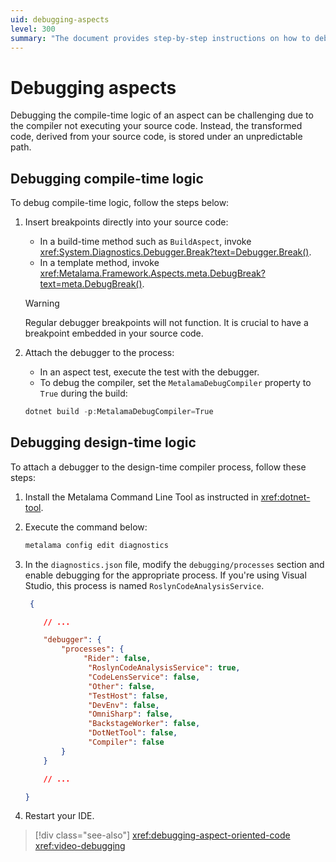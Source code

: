 ```yaml
---
uid: debugging-aspects
level: 300
summary: "The document provides step-by-step instructions on how to debug compile-time and design-time logic in aspect-oriented programming, emphasizing the importance of inserting breakpoints directly into the source code."
---
```


# Debugging aspects

Debugging the compile-time logic of an aspect can be challenging due to the compiler not executing your source code. Instead, the transformed code, derived from your source code, is stored under an unpredictable path.

## Debugging compile-time logic

To debug compile-time logic, follow the steps below:

1. Insert breakpoints directly into your source code:

    - In a build-time method such as `BuildAspect`, invoke <xref:System.Diagnostics.Debugger.Break?text=Debugger.Break()>.
    - In a template method, invoke <xref:Metalama.Framework.Aspects.meta.DebugBreak?text=meta.DebugBreak()>.

    > [!WARNING]
    > Regular debugger breakpoints will not function. It is crucial to have a breakpoint embedded in your source code.

2. Attach the debugger to the process:

    - In an aspect test, execute the test with the debugger.
    - To debug the compiler, set the `MetalamaDebugCompiler` property to `True` during the build:

    ```powershell
    dotnet build -p:MetalamaDebugCompiler=True
    ```

## Debugging design-time logic

To attach a debugger to the design-time compiler process, follow these steps:

1. Install the Metalama Command Line Tool as instructed in <xref:dotnet-tool>.
2. Execute the command below:

   ```powershell
   metalama config edit diagnostics
   ```

3. In the `diagnostics.json` file, modify the `debugging/processes` section and enable debugging for the appropriate process. If you're using Visual Studio, this process is named `RoslynCodeAnalysisService`.

    ```json
     {

        // ...

        "debugger": {
            "processes": {
                 "Rider": false,
                  "RoslynCodeAnalysisService": true,
                  "CodeLensService": false,
                  "Other": false,
                  "TestHost": false,
                  "DevEnv": false,
                  "OmniSharp": false,
                  "BackstageWorker": false,
                  "DotNetTool": false,
                  "Compiler": false
            }
        }

        // ...

    }
    ```

4. Restart your IDE.

> [!div class="see-also"]
> <xref:debugging-aspect-oriented-code>
> <xref:video-debugging>




